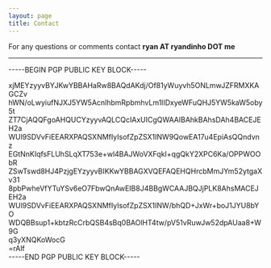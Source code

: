 ```yaml
---
layout: page
title: Contact
---
```


For any questions or comments contact **ryan AT ryandinho DOT me**

* * *
<!--kg-card-begin: markdown-->

-----BEGIN PGP PUBLIC KEY BLOCK-----

xjMEYzyyvBYJKwYBBAHaRw8BAQdAKdj/Of81yWuyvh5ONLmwJZFRMXKAGCZv
hWN/oLwyiufNJXJ5YW5AcnlhbmRpbmhvLm1lIDxyeWFuQHJ5YW5kaW5oby5t
ZT7CjAQQFgoAHQUCYzyyvAQLCQcIAxUICgQWAAIBAhkBAhsDAh4BACEJEH2a
WUl9SDVvFiEEARXPAQSXNMfIyIsofZpZSX1INW9QowEA17u4EpiAsQQndvnz
EGtNnKIqfsFLUhSLqXT753e+wl4BAJWoVXFqkI+qgQkY2XPC6Ka/OPPWOObR
ZSwTswd8HJ4PzjgEYzyyvBIKKwYBBAGXVQEFAQEHQHrcbMmJYm52ytgaXv31
8pbPwheVfYTuYSv6eO7FbwQnAwEIB8J4BBgWCAAJBQJjPLK8AhsMACEJEH2a
WUl9SDVvFiEEARXPAQSXNMfIyIsofZpZSX1INW/bhQD+JxWr+boJ1JYU8bYO
WDQBBsup1+kbtzRcCrbQSB4sBq0BAOlHT4tw/pV51vRuwJw52dpAUaa8+W9G<br/>
q3yXNQKoWocG<br/>
=rAlf<br/>
-----END PGP PUBLIC KEY BLOCK-----

<!--kg-card-end: markdown-->
